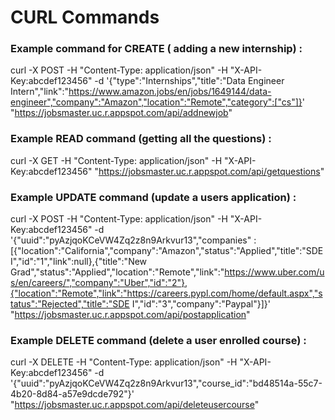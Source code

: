 # CURL Commands

### Example command for CREATE ( adding a new internship) :
curl -X POST -H "Content-Type: application/json" -H "X-API-Key:abcdef123456" -d '{"type":"Internships","title":"Data Engineer Intern","link":"https://www.amazon.jobs/en/jobs/1649144/data-engineer","company":"Amazon","location":"Remote","category":["cs"]}' "https://jobsmaster.uc.r.appspot.com/api/addnewjob"


### Example READ command (getting all the questions) :
curl -X GET -H "Content-Type: application/json" -H "X-API-Key:abcdef123456" "https://jobsmaster.uc.r.appspot.com/api/getquestions"

### Example UPDATE command (update a users application) :
curl -X POST -H "Content-Type: application/json" -H "X-API-Key:abcdef123456" -d '{"uuid":"pyAzjqoKCeVW4Zq2z8n9Arkvur13","companies" : [{"location":"California","company":"Amazon","status":"Applied","title":"SDE I","id":"1","link":null},{"title":"New Grad","status":"Applied","location":"Remote","link":"https://www.uber.com/us/en/careers/","company":"Uber","id":"2"},{"location":"Remote","link":"https://careers.pypl.com/home/default.aspx","status":"Rejected","title":"SDE I","id":"3","company":"Paypal"}]}' "https://jobsmaster.uc.r.appspot.com/api/postapplication"

### Example DELETE command (delete a user enrolled course) :
curl -X DELETE -H "Content-Type: application/json" -H "X-API-Key:abcdef123456" -d '{"uuid":"pyAzjqoKCeVW4Zq2z8n9Arkvur13","course_id":"bd48514a-55c7-4b20-8d84-a57e9dcde792"}' "https://jobsmaster.uc.r.appspot.com/api/deleteusercourse"